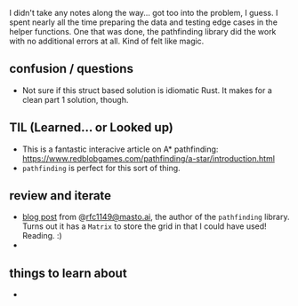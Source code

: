 I didn't take any notes along the way... got too into the problem, I guess. I spent nearly all the time preparing the data and testing edge cases in the helper functions. One that was done, the pathfinding library did the work with no additional errors at all. Kind of felt like magic. 

## confusion / questions
* Not sure if this struct based solution is idiomatic Rust. It makes for a clean part 1 solution, though.

## TIL (Learned... or Looked up)
* This is a fantastic interacive article on A* pathfinding: https://www.redblobgames.com/pathfinding/a-star/introduction.html
* `pathfinding` is perfect for this sort of thing.

## review and iterate
* [blog post](https://rfc1149.net/blog/2022/12/12/patterns-references-lifetime/) from @rfc1149@masto.ai, the author of the `pathfinding` library. Turns out it has a `Matrix` to store the grid in that I could have used! Reading. :)
* 

## things to learn about
* 

